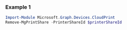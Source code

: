 ### Example 1
```powershell
Import-Module Microsoft.Graph.Devices.CloudPrint
Remove-MgPrintShare -PrinterShareId $printerShareId
```
